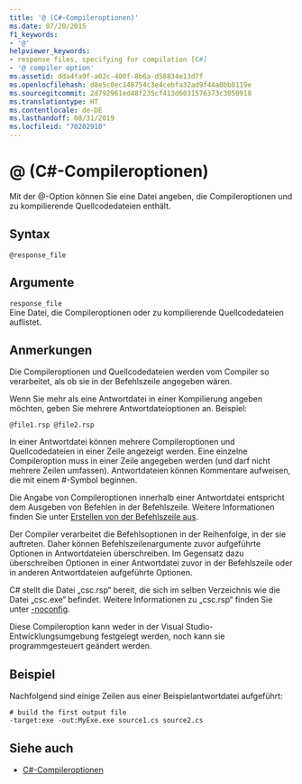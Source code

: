 ```yaml
---
title: '@ (C#-Compileroptionen)'
ms.date: 07/20/2015
f1_keywords:
- '@'
helpviewer_keywords:
- response files, specifying for compilation [C#]
- '@ compiler option'
ms.assetid: dda4fa9f-a02c-400f-8b6a-d58834e13d7f
ms.openlocfilehash: d8e5c0ec148754c3e4cebfa32ad9f44a0bb0119e
ms.sourcegitcommit: 2d792961ed48f235cf413d6031576373c3050918
ms.translationtype: HT
ms.contentlocale: de-DE
ms.lasthandoff: 08/31/2019
ms.locfileid: "70202910"
---
```

# <a name="-c-compiler-options"></a>@ (C#-Compileroptionen)
Mit der @-Option können Sie eine Datei angeben, die Compileroptionen und zu kompilierende Quellcodedateien enthält.  
  
## <a name="syntax"></a>Syntax  
  
```console  
@response_file  
```  
  
## <a name="arguments"></a>Argumente  
 `response_file`  
 Eine Datei, die Compileroptionen oder zu kompilierende Quellcodedateien auflistet.  
  
## <a name="remarks"></a>Anmerkungen  
 Die Compileroptionen und Quellcodedateien werden vom Compiler so verarbeitet, als ob sie in der Befehlszeile angegeben wären.  
  
 Wenn Sie mehr als eine Antwortdatei in einer Kompilierung angeben möchten, geben Sie mehrere Antwortdateioptionen an. Beispiel:  
  
```console  
@file1.rsp @file2.rsp  
```  
  
 In einer Antwortdatei können mehrere Compileroptionen und Quellcodedateien in einer Zeile angezeigt werden. Eine einzelne Compileroption muss in einer Zeile angegeben werden (und darf nicht mehrere Zeilen umfassen). Antwortdateien können Kommentare aufweisen, die mit einem #-Symbol beginnen.  
  
 Die Angabe von Compileroptionen innerhalb einer Antwortdatei entspricht dem Ausgeben von Befehlen in der Befehlszeile. Weitere Informationen finden Sie unter [Erstellen von der Befehlszeile aus](./how-to-set-environment-variables-for-the-visual-studio-command-line.md).  
  
 Der Compiler verarbeitet die Befehlsoptionen in der Reihenfolge, in der sie auftreten. Daher können Befehlszeilenargumente zuvor aufgeführte Optionen in Antwortdateien überschreiben. Im Gegensatz dazu überschreiben Optionen in einer Antwortdatei zuvor in der Befehlszeile oder in anderen Antwortdateien aufgeführte Optionen.  
  
 C# stellt die Datei „csc.rsp“ bereit, die sich im selben Verzeichnis wie die Datei „csc.exe“ befindet. Weitere Informationen zu „csc.rsp“ finden Sie unter [-noconfig](./noconfig-compiler-option.md).  
  
 Diese Compileroption kann weder in der Visual Studio-Entwicklungsumgebung festgelegt werden, noch kann sie programmgesteuert geändert werden.  
  
## <a name="example"></a>Beispiel  
 Nachfolgend sind einige Zeilen aus einer Beispielantwortdatei aufgeführt:  
  
```console  
# build the first output file  
-target:exe -out:MyExe.exe source1.cs source2.cs  
```  
  
## <a name="see-also"></a>Siehe auch

- [C#-Compileroptionen](./index.md)
